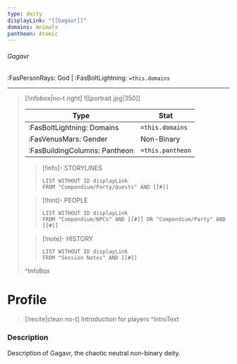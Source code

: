 ```yaml
---
type: deity
displayLink: "[[Gagavr]]"
domains: Animals
pantheon: Atomic
---
```


###### Gagavr
<span class="sub2">:FasPersonRays: God | :FasBoltLightning: `=this.domains` </span>
___

> [!infobox|no-t right]
> ![[portrait.jpg|350]]
>
> | Type | Stat |
> | ---- | ---- |
> | :FasBoltLightning: Domains | `=this.domains` |
> | :FasVenusMars: Gender | Non-Binary |
> | :FasBuildingColumns: Pantheon | `=this.pantheon` |
>
>> [!info]- STORYLINES
>>```dataview
>>LIST WITHOUT ID displayLink
>>FROM "Compendium/Party/Quests" AND [[#]]
>
>> [!hint]-  PEOPLE
>>```dataview
>>LIST WITHOUT ID displayLink
>>FROM "Compendium/NPCs" AND [[#]] OR "Compendium/Party" AND [[#]] 
>
>>[!note]- HISTORY
>>```dataview
>>LIST WITHOUT ID displayLink
>>FROM "Session Notes" AND [[#]]
>
>^InfoBox

# Profile

> [!recite|clean no-t]
>	Introduction for players
>^IntroText

### Description
Description of Gagavr, the chaotic neutral non-binary deity.
